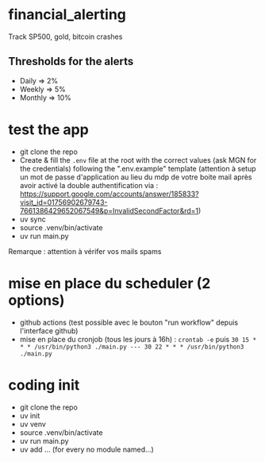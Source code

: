 # financial_alerting
Track SP500, gold, bitcoin crashes

## Thresholds for the alerts

- Daily => 2%
- Weekly => 5%
- Monthly => 10%

# test the app
- git clone the repo
- Create & fill the `.env` file at the root with the correct values (ask MGN for the credentials) following the ".env.example" template (attention à setup un mot de passe d'application au lieu du mdp de votre boite mail après avoir activé la double authentification via : https://support.google.com/accounts/answer/185833?visit_id=01756902679743-7661386429652067549&p=InvalidSecondFactor&rd=1)
- uv sync
- source .venv/bin/activate
- uv run main.py

Remarque : attention à vérifer vos mails spams

# mise en place du scheduler (2 options)
- github actions (test possible avec le bouton "run workflow" depuis l'interface github)
- mise en place du cronjob (tous les jours à 16h) : `crontab -e` puis `30 15 * * * /usr/bin/python3 ./main.py --- 30 22 * * * /usr/bin/python3 ./main.py`

# coding init
- git clone the repo
- uv init
- uv venv
- source .venv/bin/activate
- uv run main.py
- uv add ... (for every no module named...)
